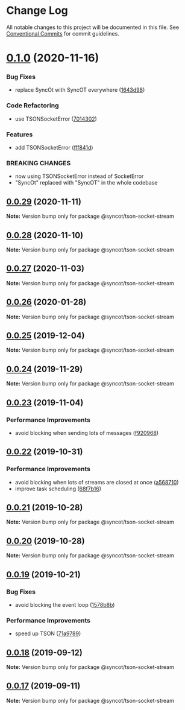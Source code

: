 # Change Log

All notable changes to this project will be documented in this file.
See [Conventional Commits](https://conventionalcommits.org) for commit guidelines.

# [0.1.0](https://github.com/SyncOT/SyncOT/compare/@syncot/tson-socket-stream@0.0.29...@syncot/tson-socket-stream@0.1.0) (2020-11-16)


### Bug Fixes

* replace SyncOt with SyncOT everywhere ([1643d98](https://github.com/SyncOT/SyncOT/commit/1643d98d22a811444a8992cbfb26598a583a5afd))


### Code Refactoring

* use TSONSocketError ([7014302](https://github.com/SyncOT/SyncOT/commit/70143021eaca4e2860a1df54749bc513c5b60ba4))


### Features

* add TSONSocketError ([fff841d](https://github.com/SyncOT/SyncOT/commit/fff841d91686a267036647ce0308fadc5ecbc4ae))


### BREAKING CHANGES

* now using TSONSocketError instead of SocketError
* "SyncOt" replaced with "SyncOT" in the whole codebase





## [0.0.29](https://github.com/SyncOT/SyncOT/compare/@syncot/tson-socket-stream@0.0.28...@syncot/tson-socket-stream@0.0.29) (2020-11-11)

**Note:** Version bump only for package @syncot/tson-socket-stream





## [0.0.28](https://github.com/SyncOT/SyncOT/compare/@syncot/tson-socket-stream@0.0.27...@syncot/tson-socket-stream@0.0.28) (2020-11-10)

**Note:** Version bump only for package @syncot/tson-socket-stream





## [0.0.27](https://github.com/SyncOT/SyncOT/compare/@syncot/tson-socket-stream@0.0.26...@syncot/tson-socket-stream@0.0.27) (2020-11-03)

**Note:** Version bump only for package @syncot/tson-socket-stream





## [0.0.26](https://github.com/SyncOT/SyncOT/compare/@syncot/tson-socket-stream@0.0.25...@syncot/tson-socket-stream@0.0.26) (2020-01-28)

**Note:** Version bump only for package @syncot/tson-socket-stream





## [0.0.25](https://github.com/SyncOT/SyncOT/compare/@syncot/tson-socket-stream@0.0.24...@syncot/tson-socket-stream@0.0.25) (2019-12-04)

**Note:** Version bump only for package @syncot/tson-socket-stream





## [0.0.24](https://github.com/SyncOT/SyncOT/compare/@syncot/tson-socket-stream@0.0.23...@syncot/tson-socket-stream@0.0.24) (2019-11-29)

**Note:** Version bump only for package @syncot/tson-socket-stream





## [0.0.23](https://github.com/SyncOT/SyncOT/compare/@syncot/tson-socket-stream@0.0.22...@syncot/tson-socket-stream@0.0.23) (2019-11-04)


### Performance Improvements

* avoid blocking when sending lots of messages ([f920968](https://github.com/SyncOT/SyncOT/commit/f920968278a999c90d1d3f49ee9b47370f30552f))





## [0.0.22](https://github.com/SyncOT/SyncOT/compare/@syncot/tson-socket-stream@0.0.21...@syncot/tson-socket-stream@0.0.22) (2019-10-31)


### Performance Improvements

* avoid blocking when lots of streams are closed at once ([a568710](https://github.com/SyncOT/SyncOT/commit/a568710fda12ca8e9b11cd20757f5945cd02a51d))
* improve task scheduling ([68f7b16](https://github.com/SyncOT/SyncOT/commit/68f7b1684f3a08776ef355ca4b765216b0479dff))





## [0.0.21](https://github.com/SyncOT/SyncOT/compare/@syncot/tson-socket-stream@0.0.20...@syncot/tson-socket-stream@0.0.21) (2019-10-28)

**Note:** Version bump only for package @syncot/tson-socket-stream





## [0.0.20](https://github.com/SyncOT/SyncOT/compare/@syncot/tson-socket-stream@0.0.19...@syncot/tson-socket-stream@0.0.20) (2019-10-28)

**Note:** Version bump only for package @syncot/tson-socket-stream





## [0.0.19](https://github.com/SyncOT/SyncOT/compare/@syncot/tson-socket-stream@0.0.18...@syncot/tson-socket-stream@0.0.19) (2019-10-21)


### Bug Fixes

* avoid blocking the event loop ([1578b8b](https://github.com/SyncOT/SyncOT/commit/1578b8ba14131a1d826fd680dc5de107fd3f630a))


### Performance Improvements

* speed up TSON ([71a9789](https://github.com/SyncOT/SyncOT/commit/71a978925decf44b35a48ec2eca2287ece458960))





## [0.0.18](https://github.com/SyncOT/SyncOT/compare/@syncot/tson-socket-stream@0.0.17...@syncot/tson-socket-stream@0.0.18) (2019-09-12)

**Note:** Version bump only for package @syncot/tson-socket-stream





## [0.0.17](https://github.com/SyncOT/SyncOT/compare/@syncot/tson-socket-stream@0.0.16...@syncot/tson-socket-stream@0.0.17) (2019-09-11)

**Note:** Version bump only for package @syncot/tson-socket-stream
